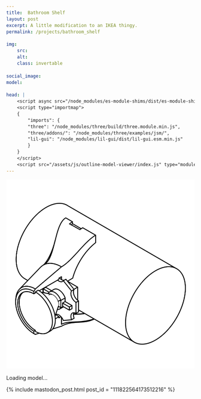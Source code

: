 ```yaml
---
title:  Bathroom Shelf
layout: post
excerpt: A little modification to an IKEA thingy.
permalink: /projects/bathroom_shelf

img:
    src: 
    alt: 
    class: invertable

social_image: 
model: 

head: |
    <script async src="/node_modules/es-module-shims/dist/es-module-shims.js"></script>
    <script type="importmap">
    {
        "imports": {
        "three": "/node_modules/three/build/three.module.min.js",
        "three/addons/": "/node_modules/three/examples/jsm/",
        "lil-gui": "/node_modules/lil-gui/dist/lil-gui.esm.min.js"
        }
    }
    </script>
    <script src="/assets/js/outline-model-viewer/index.js" type="module"></script>
---
```

<outline-model-viewer model = "/assets/projects/bathroom_shelf/models/ikea.glb" zoom=845>
    <img class="outline-model-poster no-wc" src = "/assets/projects/bike_lights/thumbnail.svg">
    <p class="has-wc">Loading model...</p>
</outline-model-viewer>

{% include mastodon_post.html post_id = "111822564173512216" %}
